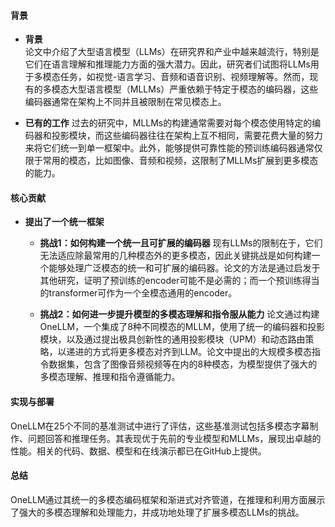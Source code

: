 #### 背景
- **背景**       
    论文中介绍了大型语言模型（LLMs）在研究界和产业中越来越流行，特别是它们在语言理解和推理能力方面的强大潜力。因此，研究者们试图将LLMs用于多模态任务，如视觉-语言学习、音频和语音识别、视频理解等。然而，现有的多模态大型语言模型（MLLMs）严重依赖于特定于模态的编码器，这些编码器通常在架构上不同并且被限制在常见模态上。

- **已有的工作**
    过去的研究中，MLLMs的构建通常需要对每个模态使用特定的编码器和投影模块，而这些编码器往往在架构上互不相同，需要花费大量的努力来将它们统一到单一框架中。此外，能够提供可靠性能的预训练编码器通常仅限于常用的模态，比如图像、音频和视频，这限制了MLLMs扩展到更多模态的能力。

#### 核心贡献
- **提出了一个统一框架**
    - **挑战1：如何构建一个统一且可扩展的编码器**
        现有LLMs的限制在于，它们无法适应除最常用的几种模态外的更多模态，因此关键挑战是如何构建一个能够处理广泛模态的统一和可扩展的编码器。论文的方法是通过启发于其他研究，证明了预训练的encoder可能不是必需的；而一个预训练得当的transformer可作为一个全模态通用的encoder。

    - **挑战2：如何进一步提升模型的多模态理解和指令服从能力**
        论文通过构建OneLLM，一个集成了8种不同模态的MLLM，使用了统一的编码器和投影模块，以及通过提出极具创新性的通用投影模块（UPM）和动态路由策略，以递进的方式将更多模态对齐到LLM。论文中提出的大规模多模态指令数据集，包含了图像音频视频等在内的8种模态，为模型提供了强大的多模态理解、推理和指令遵循能力。

#### 实现与部署
OneLLM在25个不同的基准测试中进行了评估，这些基准测试包括多模态字幕制作、问题回答和推理任务。其表现优于先前的专业模型和MLLMs，展现出卓越的性能。相关的代码、数据、模型和在线演示都已在GitHub上提供。

#### 总结
OneLLM通过其统一的多模态编码框架和渐进式对齐管道，在推理和利用方面展示了强大的多模态理解和处理能力，并成功地处理了扩展多模态LLMs的挑战。